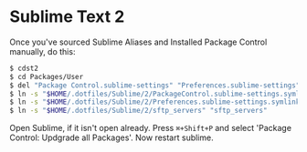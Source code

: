 Sublime Text 2 
==============

Once you've sourced Sublime Aliases and Installed Package Control manually, do this:

```bash
$ cdst2
$ cd Packages/User
$ del "Package Control.sublime-settings" "Preferences.sublime-settings" 
$ ln -s "$HOME/.dotfiles/Sublime/2/PackageControl.sublime-settings.symlink" "Package Control.sublime-settings"
$ ln -s "$HOME/.dotfiles/Sublime/2/Preferences.sublime-settings.symlink" "Preferences.sublime-settings"
$ ln -s "$HOME/.dotfiles/Sublime/2/sftp_servers" "sftp_servers"
```

Open Sublime, if it isn't open already. Press `⌘+Shift+P` and select 'Package Control: Updgrade all Packages'. Now restart sublime.
